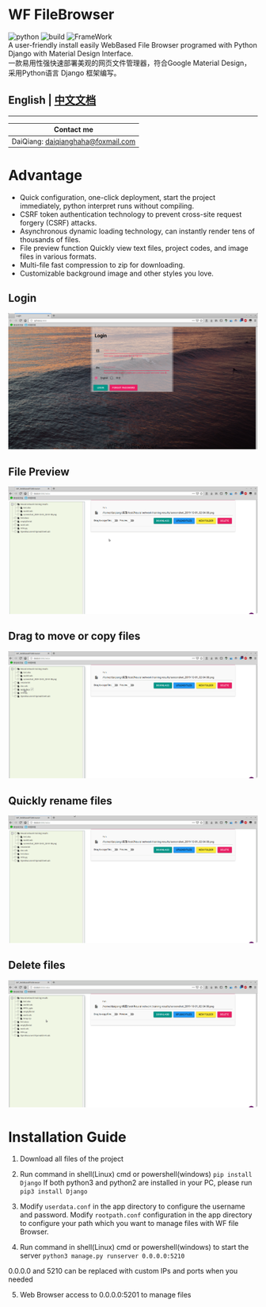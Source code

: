 
# WF FileBrowser
![python](https://img.shields.io/badge/Python-3.5+-green.svg)
![build](https://img.shields.io/badge/build-passed-green.svg)
![FrameWork](https://img.shields.io/badge/Django-2.0+-green.svg)   
A user-friendly install easily WebBased File Browser programed with Python Django with Material Design Interface.  
一款易用性强快速部署美观的网页文件管理器，符合Google Material Design，采用Python语言 Django 框架编写。  
## English | [中文文档](./README/README_CN.md)
--------

Contact me | 
--------- |
DaiQiang: daiqianghaha@foxmail.com | 

# Advantage
* Quick configuration, one-click deployment, start the project immediately, python interpret runs without compiling.
* CSRF token authentication technology to prevent cross-site request forgery (CSRF) attacks.
* Asynchronous dynamic loading technology, can instantly render tens of thousands of files.
* File preview function Quickly view text files, project codes, and image files in various formats.
* Multi-file fast compression to zip for downloading.
* Customizable background image and other styles you love.  

## Login
![login](./README/login.png "Login") 
## File Preview
![preview](./README/preview_EN.gif "File Preview")
## Drag to move or copy files
![drag](./README/drag_EN.gif "Drag to move or copy files")
## Quickly rename files
![rename](./README/rename_EN.gif "quickly rename")
## Delete files
![delete](./README/delete_EN.gif "Delete files")



# Installation Guide
1. Download all files of the project
2. Run command in shell(Linux) cmd or powershell(windows)
  `pip install Django`
  If both python3 and python2 are installed in your PC, please run
     `pip3 install Django`

3. Modify `userdata.conf` in the app directory to configure the username and password.
Modify  `rootpath.conf` configuration in the app directory to configure your path which you want to manage files with WF file Browser.
4. Run command in shell(Linux) cmd or powershell(windows) to start the server
`python3 manage.py runserver 0.0.0.0:5210`

0.0.0.0 and 5210 can be replaced with custom IPs and ports when you needed

5. Web Browser access to 0.0.0.0:5201 to manage files
